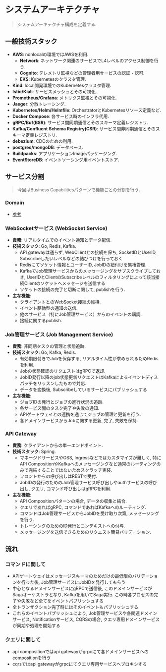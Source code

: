 # システムアーキテクチャ

> システムアーキテクチャ構成を定義する.

## 一般技術スタック
- **AWS**: nonlocalの環境ではAWSを利用.
  - **Network**: ネットワーク関連のサービスでL4レベルのアクセス制御を行う.
  - **Cognito**: テレメトリ監視などの管理者用サービスの認証・認可.
  - **EKS**: Kubernetesのクラスタ管理.
- **Kind**: local開発環境でのKubernetesクラスタ管理.
- **Istio/Kiali**: サービスメッシュとその可視化.
- **Prometheus/Grafana**: メトリクス監視とその可視化.
- **Jaeger**: 分散トレーシング.
- **Kubernetes/Helm/Helmfile**: OrchestratorとKubernetesリソース定義など.
- **Docker Compose**: 各サービス時のインフラ代用.
- **gRPC/Buf(BSR)**: サービス間同期通信とそのスキーマ定義レジストリ.
- **Kafka/Confluent Schema Registry(CSR)**: サービス間非同期通信とそのスキーマ定義レジストリ.
- **debezium**: CDCのための利用.
- **postgres/mongoDB**: データベース.
- **Buildpacks**: アプリケーションImageパッケージング.
- **EventStoreDB**: イベントソーシング用イベントストア.

## サービス分割

> 今回はBusiness Capabilitiesパターンで機能ごとの分割を行う.

### Domain
- [参考](./system_overview.md)

### WebSocketサービス (WebSocket Service)
- **責務**: リアルタイムでのイベント通知とデータ配信.
- **技術スタック**: Go, Redis, Kafka.
  - API gatewayは通らず, WebClientとの接続を保ち, SocketIDとUserID, Subscribeしたいレベルなどの結びつけを行っておく
  - Redisにてソケット情報とユーザーID, JobIDの紐付けを集権管理.
  - KafkaでJob管理サービスからのメッセージングをサブスクライブしておき, UserIDとClientのSubscribeレベルのフィルタリングによって該当接続Clientのソケットへメッセージを送信する
  - ソケットの接続の完了と切断に関して, publishを行う.
- **主な機能**:
  - クライアントとのWebSocket接続の維持.
  - イベント駆動型の通知の送信.
  - 他のサービス（特にJob管理サービス）からのイベントの購読.
  - 接続に関するpublish.

### Job管理サービス (Job Management Service)
- **責務**: 非同期タスクの管理と状態追跡.
- **技術スタック**: Go, Kafka, Redis.
  - 有効期限付きでJobを保存する, リアルタイム性が求められるためRedisを利用.
  - Jobの状態確認のリクエストはgRPCで返却.
  - JobID発行以降のjob状態更新リクエストはKafkaによるイベントディスパッチをリッスンしたもので対応.
  - データを変換後, Subscribeしているサービスにパブリッシュする
- **主な機能**:
  - ジョブIDの発行とジョブの進行状況の追跡.
  - 各サービス間のタスク完了や失敗の通知.
  - APIゲートウェイとの連携を通じてジョブの管理と更新を行う.
  - 各ドメインサービスからJobに関する更新, 完了, 失敗を保持.

### API Gateway
- **責務**: クライアントからの単一エンドポイント.
- **技術スタック**: Spring.
  - マネージドサービスやOSS, Ingressなどではカスタマイズが難しく, 特にAPI CompositionやKafkaへのメッセージングなど通常のルーティングのみで完結することではないためスクラッチ実装.
  - フロントからの呼び出しはRESTで受付.
  - JobIDの発行のためのJob管理サービス呼び出しやauthサービスの呼び出し, クエリ, コマンド呼び出しはgRPCを利用.
- **主な機能**:
  - API Compositionパターンの場合, データの収集と結合.
  - クエリであればgRPC, コマンドであればKafkaへのルーティング.
  - コマンドはJob管理サービスからJobIDを受け取り次第, メッセージングを行う.
  - トレーシングのためのID発行とコンテキストへの付与.
  - メッセージングを送信できるためのリクエスト簡易バリデーション.

## 流れ
### コマンドに関して
- APIゲートウェイはメッセージスキーマのためだけの最低限のバリデーションを行った後, Job管理サービスにJobIDを発行してもらう
- 中心となるドメインサービスにgRPCで送信後, このドメインサービスがSagaオーケストラとなり, Kafkaを用いてSaga実行. この時各プロセスの完了や失敗など全てをイベントパブリッシュする
- 全トランザクション完了時にはそのイベントもパブリッシュする
- これらのイベントパブリッシュにより, Job管理サービスや各関連ドメインサービス, Notificationサービス, CQRSの場合, クエリ専用ドメインサービスが同期や処理を開始する

### クエリに関して
- api compositionではapi gatewayがgrpcにて各ドメインサービスへのcompositionを行う
- cqrsではapi gatewayがgrpcにてクエリ専用サービスへプロキシする